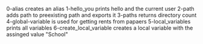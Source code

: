 0-alias creates an alias
1-hello_you prints hello and the current user
2-path adds path to preexisting path and exports it
3-paths returns directory count
4-global-variable is used for getting rents from papaers
5-local_variables prints all variables
6-create_local_variable creates a local variable with the assinged value "School"
